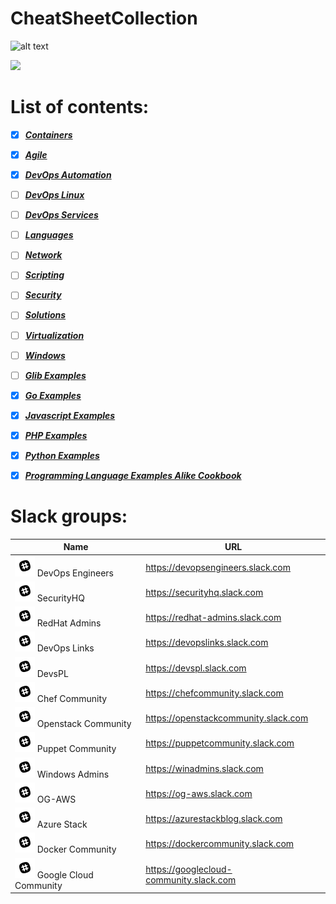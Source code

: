 # CheatSheetCollection

![alt text](https://www.researchgate.net/profile/Henrique_Gaspar/publication/325361376/figure/fig2/AS:630135694831618@1527247465316/DevOps-as-culture-in-software-development-Kornilova-2018.png)

![](https://cookbook.fortinet.com/wp-content/uploads/sysadmin_notes-logo-2.gif)

# List of contents:
- [X] ***[Containers](Containers/List.md)***
- [X] ***[Agile](Agile/List.md)***
- [X] ***[DevOps Automation](DevOps_Automation/List.md)***
- [ ] ***[DevOps Linux](DevOps_Linux/List.md)***
- [ ] ***[DevOps Services](DevOpsServices/List.md)***
- [ ] ***[Languages](Languages/List.md)***
- [ ] ***[Network](Network/List.md)***
- [ ] ***[Scripting](Scripts/List.md)***
- [ ] ***[Security](Security/List.md)***
- [ ] ***[Solutions](Solutions/List.md)***
- [ ] ***[Virtualization](Virtualization/List.md)***
- [ ] ***[Windows](Windows/List.md)***
- [ ] ***[Glib Examples](Glib_Examples/List.md)***
- [X] ***[Go Examples](Go_Examples/List.md)***
- [X] ***[Javascript Examples](Javascript_Examples/List.md)***
- [X] ***[PHP Examples](PHP_Examples/List.md)***
- [X] ***[Python Examples](Python_Examples/List.md)***
- [X] ***[Programming Language Examples Alike Cookbook](Programming_Language_Examples_Like_Cookbook/List.md)***


# Slack groups:

| Name                         | URL                                     |
|------------------------------|-----------------------------------------|
| ![Slack](SlackIcon.png) DevOps Engineers             | https://devopsengineers.slack.com       |
| ![Slack](SlackIcon.png) SecurityHQ                   | https://securityhq.slack.com            |
| ![Slack](SlackIcon.png) RedHat Admins                | https://redhat-admins.slack.com         |
| ![Slack](SlackIcon.png) DevOps Links                 | https://devopslinks.slack.com           |
| ![Slack](SlackIcon.png) DevsPL                       | https://devspl.slack.com                |
| ![Slack](SlackIcon.png) Chef Community               | https://chefcommunity.slack.com         |
| ![Slack](SlackIcon.png) Openstack Community          | https://openstackcommunity.slack.com    |
| ![Slack](SlackIcon.png) Puppet Community             | https://puppetcommunity.slack.com       |
| ![Slack](SlackIcon.png) Windows Admins               | https://winadmins.slack.com             |
| ![Slack](SlackIcon.png) OG-AWS                       | https://og-aws.slack.com                |
| ![Slack](SlackIcon.png) Azure Stack                  | https://azurestackblog.slack.com        |
| ![Slack](SlackIcon.png) Docker Community             | https://dockercommunity.slack.com       |
| ![Slack](SlackIcon.png) Google Cloud Community       | https://googlecloud-community.slack.com |       |
